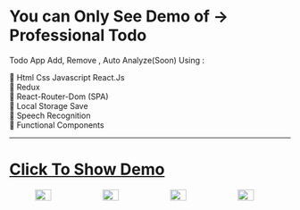 # You can Only See Demo of -> Professional Todo

Todo App Add, Remove , Auto Analyze(Soon) Using :

🔴 Html Css Javascript React.Js <br/>
🔴 Redux <br/>
🔴 React-Router-Dom (SPA) <br/>
🔴 Local Storage Save <br/>
🔴 Speech Recognition <br/>
🔴 Functional Components

---

# <a href="https://mohammad-pro-todo.netlify.app/dashboard" target="_blank"> Click To Show Demo</a>


<div style="display:flex" align="center">
<img src="https://user-images.githubusercontent.com/48680310/191360286-cd63c82a-c1c7-4d75-b4b5-35a2339a2362.png" style="width:24%"/>
<img src="https://user-images.githubusercontent.com/48680310/191360288-e98f5242-c31a-470a-b580-e062e2d56979.png" style="width:24%"/>
<img src="https://user-images.githubusercontent.com/48680310/191360291-745856d8-ee88-4f80-a4a1-11de5ec8a28b.png" style="width:24%"/>
<img src="https://user-images.githubusercontent.com/48680310/191360295-ace33d4d-ff34-4239-abd3-4b0ab6e1037e.png" style="width:24%"/>
</div>
